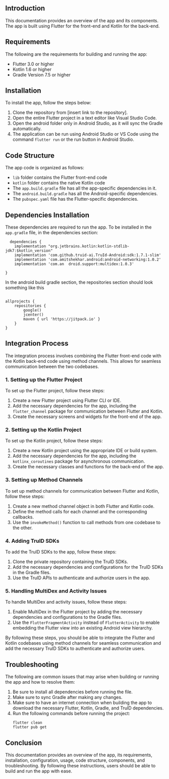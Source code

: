 ## Introduction
This documentation provides an overview of the app and its components. The app is built using Flutter for the front-end and Kotlin for the back-end.

## Requirements
The following are the requirements for building and running the app:
- Flutter 3.0 or higher 
- Kotlin 1.6 or higher 
- Gradle Version 7.5 or higher 

## Installation 
To install the app, follow the steps below:
1. Clone the repository from [insert link to the repository].
2. Open the entire Flutter project in a text editor like Visual Studio Code.
3. Open the android folder only in Android Studio, as it will sync the Gradle automatically.
4. The application can be run using Android Studio or VS Code using the command `flutter run` or the run button in Android Studio.

## Code Structure
The app code is organized as follows:
- `lib` folder contains the Flutter front-end code
- `kotlin` folder contains the native Kotlin code
- The `app.build.gradle` file has all the app-specific dependencies in it.
- The `android.build.gradle` has all the Android-specific dependencies.
- The `pubspec.yaml` file has the Flutter-specific dependencies.

## Dependencies Installation
These dependencies are required to run the app. To be installed in the `app.gradle` file, in the dependencies section:

```
  dependencies {
    implementation "org.jetbrains.kotlin:kotlin-stdlib-jdk7:$kotlin_version"
    implementation 'com.github.truid-ai.TruId-Android:sdk:1.7.1-slim'
    implementation 'com.amitshekhar.android:android-networking:1.0.2'
    implementation 'com.an  droid.support:multidex:1.0.3'
    
}

```
In the android build gradle section, the repositories section should look something like this

```

allprojects {
    repositories {
        google()
        jcenter()
        maven { url 'https://jitpack.io' }
    }
}

```

## Integration Process

The integration process involves combining the Flutter front-end code with the Kotlin back-end code using method channels. This allows for seamless communication between the two codebases.

### 1. Setting up the Flutter Project

To set up the Flutter project, follow these steps:

1. Create a new Flutter project using Flutter CLI or IDE.
2. Add the necessary dependencies for the app, including the `flutter_channel` package for communication between Flutter and Kotlin.
3. Create the necessary screens and widgets for the front-end of the app.

### 2. Setting up the Kotlin Project

To set up the Kotlin project, follow these steps:

1. Create a new Kotlin project using the appropriate IDE or build system.
2. Add the necessary dependencies for the app, including the `kotlinx_coroutines` package for asynchronous communication.
3. Create the necessary classes and functions for the back-end of the app.

### 3. Setting up Method Channels

To set up method channels for communication between Flutter and Kotlin, follow these steps:

1. Create a new method channel object in both Flutter and Kotlin code.
2. Define the method calls for each channel and the corresponding callbacks.
3. Use the `invokeMethod()` function to call methods from one codebase to the other.

### 4. Adding TruID SDKs

To add the TruID SDKs to the app, follow these steps:

1. Clone the private repository containing the TruID SDKs.
2. Add the necessary dependencies and configurations for the TruID SDKs in the Gradle files.
3. Use the TruID APIs to authenticate and authorize users in the app.

### 5. Handling MultiDex and Activity Issues

To handle MultiDex and activity issues, follow these steps:

1. Enable MultiDex in the Flutter project by adding the necessary dependencies and configurations to the Gradle files.
2. Use the `FlutterFragmentActivity` instead of `FlutterActivity` to enable embedding the Flutter view into an existing Android view hierarchy.

By following these steps, you should be able to integrate the Flutter and Kotlin codebases using method channels for seamless communication and add the necessary TruID SDKs to authenticate and authorize users.


## Troubleshooting
The following are common issues that may arise when building or running the app and how to resolve them:
1. Be sure to install all dependencies before running the file.
2. Make sure to sync Gradle after making any changes.
3. Make sure to have an internet connection when building the app to download the necessary Flutter, Kotlin, Gradle, and TruID dependencies.
4. Run the following commands before running the project:
    ```
    flutter clean
    flutter pub get
    ```

## Conclusion
This documentation provides an overview of the app, its requirements, installation, configuration, usage, code structure, components, and troubleshooting. By following these instructions, users should be able to build and run the app with ease.
